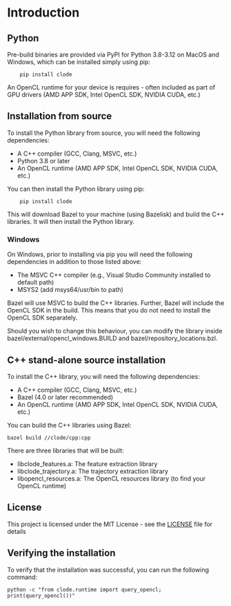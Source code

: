# Introduction

## Python

Pre-build binaries are provided via PyPI for Python 3.8-3.12 on MacOS and Windows, which can be installed simply using pip:
```
    pip install clode
```
An OpenCL runtime for your device is requires - often included as part of GPU drivers (AMD APP SDK, Intel OpenCL SDK, NVIDIA CUDA, etc.)

## Installation from source

To install the Python library from source, you will need the following dependencies:

* A C++ compiler (GCC, Clang, MSVC, etc.)
* Python 3.8 or later
* An OpenCL runtime (AMD APP SDK, Intel OpenCL SDK, NVIDIA CUDA, etc.)

You can then install the Python library using pip:

```
    pip install clode
```

This will download Bazel to your machine (using Bazelisk)
and build the C++ libraries. It will then install the Python library.

### Windows

On Windows, prior to installing via pip you will need the following dependencies in addition to those listed above:

* The MSVC C++ compiler (e.g., Visual Studio Community installed to default path)
* MSYS2 (add msys64/usr/bin to path)

Bazel will use MSVC to build the C++ libraries.
Further, Bazel will include the OpenCL SDK in the build.
This means that you do not need to install the OpenCL SDK separately.

Should you wish to change this behaviour, you can modify the
library inside bazel/external/opencl_windows.BUILD and
bazel/repository_locations.bzl.

## C++ stand-alone source installation

To install the C++ library, you will need the following dependencies:

* A C++ compiler (GCC, Clang, MSVC, etc.)
* Bazel (4.0 or later recommended)
* An OpenCL runtime (AMD APP SDK, Intel OpenCL SDK, NVIDIA CUDA, etc.)

You can build the C++ libraries using Bazel:

```
bazel build //clode/cpp:cpp
```

There are three libraries that will be built:

* libclode_features.a: The feature extraction library
* libclode_trajectory.a: The trajectory extraction library
* libopencl_resources.a: The OpenCL resources library (to find your OpenCL runtime)

## License

This project is licensed under the MIT License - see the [LICENSE](LICENSE.md) file for details

## Verifying the installation

To verify that the installation was successful, you can run the following command:

```
python -c "from clode.runtime import query_opencl; print(query_opencl())"
```
